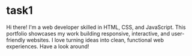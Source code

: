 # task1
Hi there! I'm a web developer skilled in HTML, CSS, and JavaScript. This portfolio showcases my work building responsive, interactive, and user-friendly websites. I love turning ideas into clean, functional web experiences. Have a look around!
